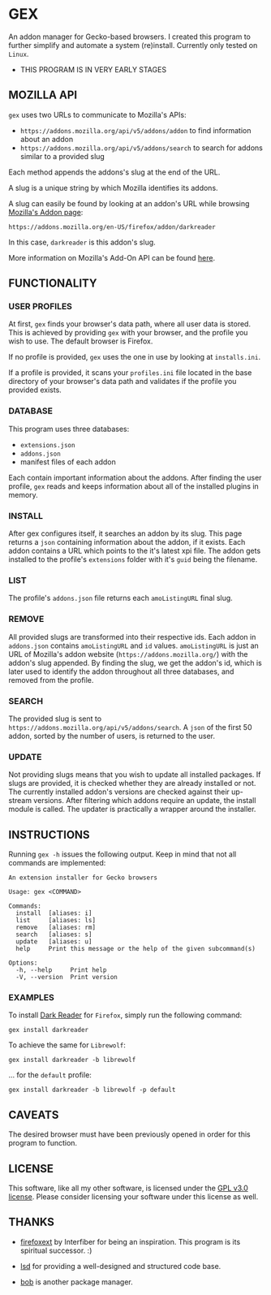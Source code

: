 # GEX

An addon manager for Gecko-based browsers. I created this program to further simplify and automate
a system (re)install. Currently only tested on `Linux`.

- THIS PROGRAM IS IN VERY EARLY STAGES

## MOZILLA API

`gex` uses two URLs to communicate to Mozilla's APIs:

- `https://addons.mozilla.org/api/v5/addons/addon` to find information about an addon
- `https://addons.mozilla.org/api/v5/addons/search` to search for addons similar to a provided
  slug

Each method appends the addons's slug at the end of the URL.

A slug is a unique string by which Mozilla identifies its addons.

A slug can easily be found by looking at an addon's URL while browsing
[Mozilla's Addon page](https://addons.mozilla.org/en-US/firefox/):

```
https://addons.mozilla.org/en-US/firefox/addon/darkreader
```

In this case, `darkreader` is this addon's slug.

More information on Mozilla's Add-On API can be found
[here](https://addons-server.readthedocs.io/en/latest/topics/api/addons.html).

## FUNCTIONALITY

### USER PROFILES

At first, `gex` finds your browser's data path, where all user data is stored. This is achieved by
providing `gex` with your browser, and the profile you wish to use. The default browser is Firefox.

If no profile is provided, `gex` uses the one in use by looking at `installs.ini`.

If a profile is provided, it scans your `profiles.ini` file located in the base directory of your
browser's data path and validates if the profile you provided exists.

### DATABASE

This program uses three databases:

- `extensions.json`
- `addons.json`
- manifest files of each addon

Each contain important information about the addons. After finding the user profile, `gex` reads
and keeps information about all of the installed plugins in memory.

### INSTALL

After gex configures itself, it searches an addon by its slug. This page returns a `json` containing
information about the addon, if it exists. Each addon contains a URL which points to the it's latest
xpi file. The addon gets installed to the profile's `extensions` folder with it's `guid` being the
filename.

### LIST

The profile's `addons.json` file returns each `amoListingURL` final slug.

### REMOVE

All provided slugs are transformed into their respective ids. Each addon in `addons.json` contains
`amoListingURL` and `id` values. `amoListingURL` is just an URL of Mozilla's addon website
(`https://addons.mozilla.org/`) with the addon's slug appended. By finding the slug, we get the
addon's id, which is later used to identify the addon throughout all three databases, and removed
from the profile.

### SEARCH

The provided slug is sent to `https://addons.mozilla.org/api/v5/addons/search`. A `json` of the
first 50 addon, sorted by the number of users, is returned to the user.

### UPDATE

Not providing slugs means that you wish to update all installed packages. If slugs are provided,
it is checked whether they are already installed or not. The currently installed addon's versions
are checked against their up-stream versions. After filtering which addons require an update, the
install module is called. The updater is practically a wrapper around the installer.

## INSTRUCTIONS

Running `gex -h` issues the following output. Keep in mind that not all commands are implemented:

```
An extension installer for Gecko browsers

Usage: gex <COMMAND>

Commands:
  install  [aliases: i]
  list     [aliases: ls]
  remove   [aliases: rm]
  search   [aliases: s]
  update   [aliases: u]
  help     Print this message or the help of the given subcommand(s)

Options:
  -h, --help     Print help
  -V, --version  Print version
```

### EXAMPLES

To install [Dark Reader](https://addons.mozilla.org/en-US/firefox/addon/darkreader) for `Firefox`,
simply run the following command:

```
gex install darkreader
```

To achieve the same for `Librewolf`:

```
gex install darkreader -b librewolf
```

... for the `default` profile:

```
gex install darkreader -b librewolf -p default
```

## CAVEATS

The desired browser must have been previously opened in order for this program to function.

## LICENSE

This software, like all my other software, is licensed under the [GPL v3.0 license](https://www.gnu.org/licenses/gpl-3.0.en.html).
Please consider licensing your software under this license as well.

## THANKS

- [firefoxext](https://github.com/Interfiber/firefoxext) by Interfiber for being an inspiration.
  This program is its spiritual successor. :)

- [lsd](https://github.com/lsd-rs/lsd) for providing a well-designed and structured code base.

- [bob](https://github.com/MordechaiHadad/bob) is another package manager.
